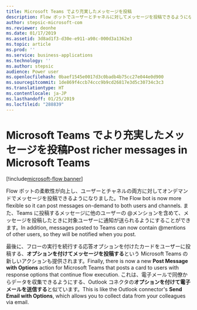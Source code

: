 ```yaml
---
title: Microsoft Teams でより充実したメッセージを投稿
description: Flow ボットでユーザーとチャネルに対してメッセージを投稿できるようになり、メッセージにアクション可能なオプションを含められるようになりました。
author: stepsic-microsoft-com
ms.reviewer: deonhe
ms.date: 01/17/2019
ms.assetid: 3d8ad1f3-d30e-e911-a98c-000d3a1362e3
ms.topic: article
ms.prod: ''
ms.service: business-applications
ms.technology: ''
ms.author: stepsic
audience: Power user
ms.openlocfilehash: 0baef1545e0017d3c0badb4b75cc27e044e0d900
ms.sourcegitcommit: 1de869f4ccb74ccc9b9cd26817e3d5c30734c3c3
ms.translationtype: HT
ms.contentlocale: ja-JP
ms.lasthandoff: 01/25/2019
ms.locfileid: "288839"
---
```

# <a name="post-richer-messages-in-microsoft-teams"></a><span data-ttu-id="87363-103">Microsoft Teams でより充実したメッセージを投稿</span><span class="sxs-lookup"><span data-stu-id="87363-103">Post richer messages in Microsoft Teams</span></span>


[!include[microsoft-flow banner](../includes/microsoft-flow.md)]

<span data-ttu-id="87363-104">Flow ボットの柔軟性が向上し、ユーザーとチャネルの両方に対してオンデマンドでメッセージを投稿できるようになりました。</span><span class="sxs-lookup"><span data-stu-id="87363-104">The Flow bot is now more flexible so it can post messages on-demand to both users and channels.</span></span> <span data-ttu-id="87363-105">また、Teams に投稿するメッセージに他のユーザーの \@メンションを含めて、メッセージを投稿したときに対象ユーザーに通知が送られるようにすることができます。</span><span class="sxs-lookup"><span data-stu-id="87363-105">In addition, messages posted to Teams can now contain \@mentions of other users, so they will be notified when you post.</span></span>

<span data-ttu-id="87363-106">最後に、フローの実行を続行する応答オプションを付けたカードをユーザーに投稿する、**オプションを付けてメッセージを投稿する**という Microsoft Teams の新しいアクションも提供されます。</span><span class="sxs-lookup"><span data-stu-id="87363-106">Finally, there is now a new **Post Message with Options** action for Microsoft Teams that posts a card to users with response options that continue flow execution.</span></span> <span data-ttu-id="87363-107">これは、電子メールで同僚からデータを収集できるようにする、Outlook コネクタの**オプションを付けて電子メールを送信する**と似ています。</span><span class="sxs-lookup"><span data-stu-id="87363-107">This is like the Outlook connector's **Send Email with Options**, which allows you to collect data from your colleagues via email.</span></span>